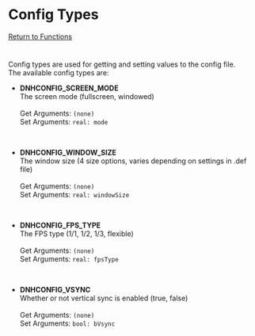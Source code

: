 ﻿# Config Types

[Return to Functions](./docs.html)

#
Config types are used for getting and setting values to the config file.\
The available config types are:

- **DNHCONFIG_SCREEN_MODE**\
The screen mode (fullscreen, windowed)\
\
Get Arguments: `(none)`\
Set Arguments: `real: mode`

<br />

- **DNHCONFIG_WINDOW_SIZE**\
The window size (4 size options, varies depending on settings in .def file)\
\
Get Arguments: `(none)`\
Set Arguments: `real: windowSize`

<br />

- **DNHCONFIG_FPS_TYPE**\
The FPS type (1/1, 1/2, 1/3, flexible)\
\
Get Arguments: `(none)`\
Set Arguments: `real: fpsType`

<br />

- **DNHCONFIG_VSYNC**\
Whether or not vertical sync is enabled (true, false)\
\
Get Arguments: `(none)`\
Set Arguments: `bool: bVsync`

<br />

- **DNHCONFIG_PAD_INDEX**\
The currently set pad index, chosen from the list of pads displayed in config.exe (index)\
\
Get Arguments: `(none)`\
Set Arguments: `real: index`

<br />

- **DNHCONFIG_VIRTUAL_KEY**\
A virtual key mapped to a keyboard key and/or pad button.\
Note: The pad button can be acquired from CheckPadState()\
\
Get Arguments: `real const: virtualKeyID`\
Set Arguments: `real const: virtualKeyID, real const: keyboardKey, real: padIndex, real: padButton`

<br />

- **DNHCONFIG_LOG_WINDOW**\
Whether or not the LogWindow is enabled.\
\
Get Arguments: `(none)`\
Set Arguments: `bool: bLogWindow`

<br />

- **DNHCONFIG_LOG_FILE**\
Whether or not file logging is enabled.\
\
Get Arguments: `(none)`\
Set Arguments: `bool: bLogFile`

<br />

- **DNHCONFIG_MOUSE_VISIBLE**\
Whether or not the mouse is visible whilst hovering over the game window.\
\
Get Arguments: `(none)`\
Set Arguments: `bool: bMouseVisible`

<br />

- **DNHCONFIG_USER_VALUE**\
A user-defined real number value at a given index.\
8 indices (0-7) are available.\
\
Get Arguments: `real: valueIndex`\
Set Arguments: `real: valueIndex, real: value`

<br />